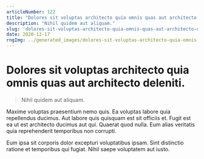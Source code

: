 ```yaml
---
articleNumber: 122
title: "Dolores sit voluptas architecto quia omnis quas aut architecto deleniti."
description: "Nihil quidem aut aliquam."
slug: 'dolores-sit-voluptas-architecto-quia-omnis-quas-aut-architecto-deleniti.'
date: 2020-12-17
rngImg: ../generated_images/dolores-sit-voluptas-architecto-quia-omnis-quas-aut-architecto-deleniti..jpg
---
```


# Dolores sit voluptas architecto quia omnis quas aut architecto deleniti.

> Nihil quidem aut aliquam.

Maxime voluptas praesentium nemo quis. Ea voluptas labore quia repellendus ducimus. Aut labore quis quisquam est sit officiis et. Fugit est ea ut est architecto ducimus aut qui. Quaerat quod nulla. Eum alias veritatis quia reprehenderit temporibus non corrupti.
 Eum ipsa sit corporis dolor excepturi voluptatibus ipsam. Sint distinctio ratione et temporibus qui fugiat. Nihil saepe voluptatem aut iusto.
